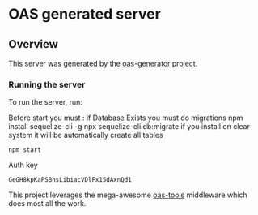 # OAS generated server

## Overview

This server was generated by the [oas-generator](https://github.com/isa-group/oas-generator) project.

### Running the server

To run the server, run:

Before start you must :
if Database Exists you must do migrations
npm install sequelize-cli -g
npx sequelize-cli db:migrate
if you install on clear system it will be automatically create all tables

```
npm start
```

Auth key

```
GeGH8kpKaPSBhsLibiacVDlFx15dAxnQd1
```

This project leverages the mega-awesome [oas-tools](https://github.com/isa-group/oas-tools) middleware which does most all the work.
